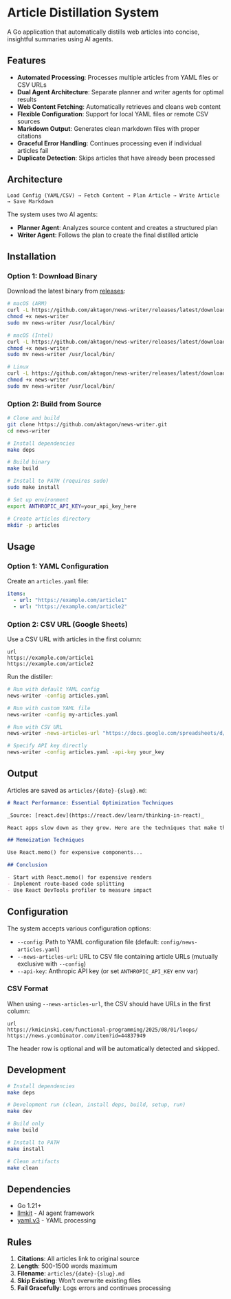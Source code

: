 # Article Distillation System

A Go application that automatically distills web articles into concise, insightful summaries using AI agents.

## Features

- **Automated Processing**: Processes multiple articles from YAML files or CSV URLs
- **Dual Agent Architecture**: Separate planner and writer agents for optimal results
- **Web Content Fetching**: Automatically retrieves and cleans web content
- **Flexible Configuration**: Support for local YAML files or remote CSV sources
- **Markdown Output**: Generates clean markdown files with proper citations
- **Graceful Error Handling**: Continues processing even if individual articles fail
- **Duplicate Detection**: Skips articles that have already been processed

## Architecture

```
Load Config (YAML/CSV) → Fetch Content → Plan Article → Write Article → Save Markdown
```

The system uses two AI agents:

- **Planner Agent**: Analyzes source content and creates a structured plan
- **Writer Agent**: Follows the plan to create the final distilled article

## Installation

### Option 1: Download Binary

Download the latest binary from [releases](https://github.com/aktagon/news-writer/releases):

```bash
# macOS (ARM)
curl -L https://github.com/aktagon/news-writer/releases/latest/download/news-writer-darwin-arm64 -o news-writer
chmod +x news-writer
sudo mv news-writer /usr/local/bin/

# macOS (Intel)
curl -L https://github.com/aktagon/news-writer/releases/latest/download/news-writer-darwin-amd64 -o news-writer
chmod +x news-writer
sudo mv news-writer /usr/local/bin/

# Linux
curl -L https://github.com/aktagon/news-writer/releases/latest/download/news-writer-linux-amd64 -o news-writer
chmod +x news-writer
sudo mv news-writer /usr/local/bin/
```

### Option 2: Build from Source

```bash
# Clone and build
git clone https://github.com/aktagon/news-writer.git
cd news-writer

# Install dependencies
make deps

# Build binary
make build

# Install to PATH (requires sudo)
sudo make install

# Set up environment
export ANTHROPIC_API_KEY=your_api_key_here

# Create articles directory
mkdir -p articles
```

## Usage

### Option 1: YAML Configuration

Create an `articles.yaml` file:

```yaml
items:
  - url: "https://example.com/article1"
  - url: "https://example.com/article2"
```

### Option 2: CSV URL (Google Sheets)

Use a CSV URL with articles in the first column:

```csv
url
https://example.com/article1
https://example.com/article2
```

Run the distiller:

```bash
# Run with default YAML config
news-writer -config articles.yaml

# Run with custom YAML file
news-writer -config my-articles.yaml

# Run with CSV URL
news-writer -news-articles-url "https://docs.google.com/spreadsheets/d/e/2PACX-1vTRHf3kQ8z8MqcodGRHoX00t56ewg0JTXF-BNz2E2gDSz7KCnzWcvupT-0OgAdJK-CBWpHjnIpzpmwo/pub?gid=0&single=true&output=csv"

# Specify API key directly
news-writer -config articles.yaml -api-key your_key
```

## Output

Articles are saved as `articles/{date}-{slug}.md`:

```markdown
# React Performance: Essential Optimization Techniques

_Source: [react.dev](https://react.dev/learn/thinking-in-react)_

React apps slow down as they grow. Here are the techniques that make the biggest impact.

## Memoization Techniques

Use React.memo() for expensive components...

## Conclusion

- Start with React.memo() for expensive renders
- Implement route-based code splitting
- Use React DevTools profiler to measure impact
```

## Configuration

The system accepts various configuration options:

- `--config`: Path to YAML configuration file (default: `config/news-articles.yaml`)
- `--news-articles-url`: URL to CSV file containing article URLs (mutually exclusive with `--config`)
- `--api-key`: Anthropic API key (or set `ANTHROPIC_API_KEY` env var)

### CSV Format

When using `--news-articles-url`, the CSV should have URLs in the first column:

```csv
url
https://kmicinski.com/functional-programming/2025/08/01/loops/
https://news.ycombinator.com/item?id=44837949
```

The header row is optional and will be automatically detected and skipped.

## Development

```bash
# Install dependencies
make deps

# Development run (clean, install deps, build, setup, run)
make dev

# Build only
make build

# Install to PATH
make install

# Clean artifacts
make clean
```

## Dependencies

- Go 1.21+
- [llmkit](https://github.com/aktagon/llmkit) - AI agent framework
- [yaml.v3](https://gopkg.in/yaml.v3) - YAML processing

## Rules

1. **Citations**: All articles link to original source
2. **Length**: 500-1500 words maximum
3. **Filename**: `articles/{date}-{slug}.md`
4. **Skip Existing**: Won't overwrite existing files
5. **Fail Gracefully**: Logs errors and continues processing
